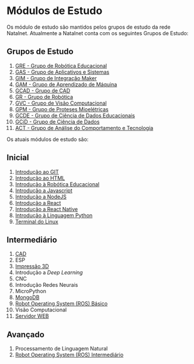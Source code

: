 # Módulos de Estudo

Os módulo de estudo são mantidos pelos grupos de estudo da rede Natalnet.
Atualmente a Natalnet conta com os seguintes Grupos de Estudo:


## Grupos de Estudo
1. [GRE - Grupo de Robótica Educacional](https://github.com/Natalnet/GRE)
1. [GAS - Grupo de Aplicativos e Sistemas](https://github.com/Natalnet/GAS)
1. [GIM - Grupo de Integração Maker](https://github.com/Natalnet/GIM)
1. [GAM - Grupo de Aprendizado de Máquina](https://github.com/Natalnet/GAM)
1. [GCAD - Grupo de CAD](https://github.com/Natalnet/GCAD)
1. [GR - Grupo de Robótica](https://github.com/Natalnet/GR)
1. [GVC - Grupo de Visão Computacional](https://github.com/Natalnet/GVC)
1. [GPM - Grupo de Proteses Mioelétricas](https://github.com/Natalnet/GPM)
1. [GCDE - Grupo de Ciência de Dados Educacionais](https://github.com/Natalnet/GCD)
1. [GCiD - Grupo de Ciência de Dados](https://github.com/Natalnet/GCiD)
1. [ACT - Grupo de Análise do Comportamento e Tecnologia](https://github.com/Natalnet/ACT)

Os atuais módulos de estudo são: 

## Inicial
1. [Introdução ao GIT](IntroducaoAoGit/)
1. [Introdução ao HTML](IntroducaoAoHTML/)
1. [Introdução à Robótica Educacional](IntroducaoARoboticaEducacional/)
1. [Introdução a Javascript](IntroducaoAJavascript/)
1. [Introdução a NodeJS](IntroducaoANodeJS/)
1. [Introdução a React](IntroducaoAReact/)
1. [Introdução a React Native](IntroducaoAReactNative/)
1. [Introdução à Linguagem Python](Python/Basico/)
1. [Terminal do Linux](Linux/)


## Intermediário
1. [CAD](https://github.com/Natalnet/ModulosDeEstudo/tree/master/CAD)
1. ESP 
1. [Impressão 3D](https://github.com/Natalnet/ModulosDeEstudo/tree/master/Impressao3D) 
1. Introdução a _Deep Learning_
1. CNC
1. Introdução Redes Neurais
1. MicroPython 
1. [MongoDB](MongoDB/)
1. [Robot Operating System (ROS) Básico](ROS/Basico)
1. Visão Computacional 
1. [Servidor WEB](web/intermediario.md)



## Avançado
1. Processamento de Linguagem Natural 
1. [Robot Operating System (ROS) Intermediário](ROS/Intermediario)
